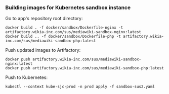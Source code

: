 ### Building images for Kubernetes sandbox instance

Go to app's repository root directory:

```
docker build . -f docker/sandbox/Dockerfile-nginx -t artifactory.wikia-inc.com/sus/mediawiki-sandbox-nginx:latest
docker build .. -f docker/sandbox/Dockerfile-php -t artifactory.wikia-inc.com/sus/mediawiki-sandbox-php:latest
```

Push updated images to Artifactory:

```
docker push artifactory.wikia-inc.com/sus/mediawiki-sandbox-nginx:latest
docker push artifactory.wikia-inc.com/sus/mediawiki-sandbox-php:latest
```

Push to Kubernetes:

```
kubectl --context kube-sjc-prod -n prod apply -f sandbox-sus2.yaml
```
